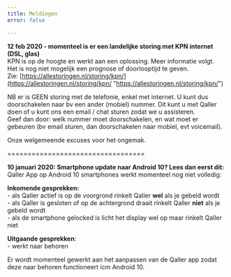 ```yaml
---
title: Meldingen
error: false

---
```

**12 feb 2020 - momenteel is er een landelijke storing met KPN internet (DSL, glas)**  
KPN is op de hoogte en werkt aan een oplossing. Meer informatie volgt.  
Het is nog niet mogelijk een prognose of doorlooptijd te geven.   
Zie: [https://allestoringen.nl/storing/kpn/](https://allestoringen.nl/storing/kpn/ "https://allestoringen.nl/storing/kpn/")  
  
NB er is GEEN storing met de telefonie, enkel met internet. U kunt dus doorschakelen naar bv een ander (mobiel) nummer. Dit kunt u met Qaller doen of u kunt ons een email / chat sturen zodat we u assisteren.   
Geef dan door: welk nummer moet doorschakelen, en wat moet er gebeuren (bv email sturen, dan doorschakelen naar mobiel, evt voicemail).  
  
Onze welgemeende excuses voor het ongemak.  

==================================

**10 januari 2020: Smartphone update naar Android 10? Lees dan eerst dit:**  
Qaller App op Android 10 smartphones werkt momenteel nog niet volledig:

**Inkomende gesprekken:**  
\- als Qaller actief is op de voorgrond rinkelt Qaller **wel** als je gebeld wordt  
\- als Qaller is gesloten of op de achtergrond draait rinkelt Qaller **niet** als je gebeld wordt  
\- als de smartphone gelocked is licht het display wel op maar rinkelt Qaller niet

**Uitgaande gesprekken**:  
\- werkt naar behoren

Er wordt momenteel gewerkt aan het aanpassen van de Qaller app zodat deze naar behoren functioneert icm Android 10.